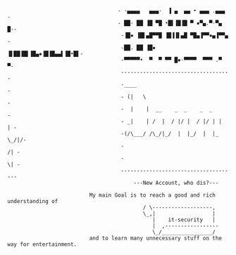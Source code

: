                                        - ·▄▄▄▄   ▄▄▄·  ▐ ▄  ▄▄ • ▄▄▄ .▄▄▄  -
                                       - ██· ██ ▐█ ▀█ •█▌▐█▐█ ▀ ▪▀▄.▀·▀▄ █·-
                                        -▐█▪ ▐█▌▄█▀▀█ ▐█▐▐▌▄█ ▀█▄▐▀▀▪▄▐▀▀▄ -
                                        -██. ██ ▐█▪ ▐▌██▐█▌▐█▄▪▐█▐█▄▄▌▐█•█▌-
                                        -▀▀▀▀▀•  ▀  ▀ ▀▀ █▪·▀▀▀▀  ▀▀▀ .▀  ▀-
                                        -----------------------------------
                                        -____                              -
                                        - (|   \                            - 
                                        -  |    |  __    _  _    _  _        -
                                        - _|    | /  |  / |/ |  / |/ | |   | -
                                        -(/\___/ /\_/|_/  |  |_/  |  |_ \_/|/-
                                        -                                 /| -
                                        -                                 \| -
                                        -------------------------------------
                                            ---New Account, who dis?---

                              My main Goal is to reach a good and rich understanding of 
                                               / \-------------------, 
                                               \_,|                  | 
                                                  |    it-security   | 
                                                  |  ,-----------------
                                                  \_/________________/ 
                              and to learn many unnecessary stuff on the way for entertainment.
                                                      
